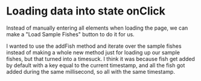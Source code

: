 # Loading data into state onClick

Instead of manually entering all elements when loading the page, we can make a "Load Sample Fishes" button to do it for us.

I wanted to use the addFish method and iterate over the sample fishes instead of making a whole new method just for loading up our sample fishes, but that turned into a timesuck. I think it was because fish get added by default with a key equal to the current timestamp, and all the fish got added during the same millisecond, so all with the same timestamp.
